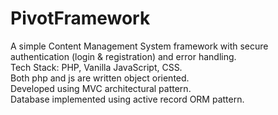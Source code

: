 # PivotFramework
A simple Content Management System framework with secure authentication (login & registration) and error handling.<br>
Tech Stack: PHP, Vanilla JavaScript, CSS. <br>
Both php and js are written object oriented.<br>
Developed using MVC architectural pattern. <br>
Database implemented using active record ORM pattern.  